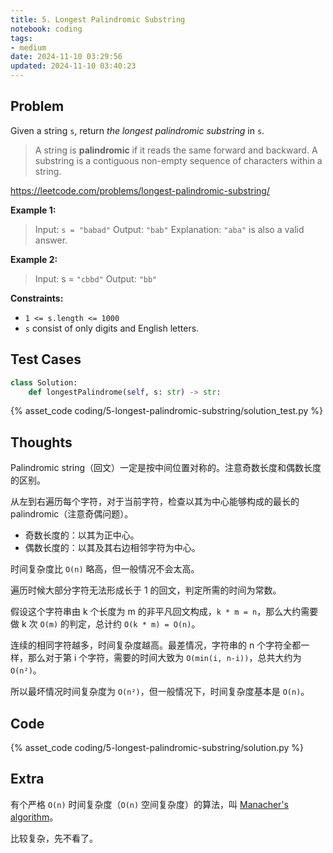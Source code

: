 ```yaml
---
title: 5. Longest Palindromic Substring
notebook: coding
tags:
- medium
date: 2024-11-10 03:29:56
updated: 2024-11-10 03:40:23
---
```

## Problem

Given a string `s`, return _the longest palindromic substring_ in `s`.

> A string is **palindromic** if it reads the same forward and backward.
> A substring is a contiguous non-empty sequence of characters within a string.

<https://leetcode.com/problems/longest-palindromic-substring/>

**Example 1:**

> Input: `s = "babad"`
> Output: `"bab"`
> Explanation: `"aba"` is also a valid answer.

**Example 2:**

> Input: s = `"cbbd"`
> Output: `"bb"`

**Constraints:**

- `1 <= s.length <= 1000`
- `s` consist of only digits and English letters.

## Test Cases

``` python
class Solution:
    def longestPalindrome(self, s: str) -> str:
```

{% asset_code coding/5-longest-palindromic-substring/solution_test.py %}

## Thoughts

Palindromic string（回文）一定是按中间位置对称的。注意奇数长度和偶数长度的区别。

从左到右遍历每个字符，对于当前字符，检查以其为中心能够构成的最长的 palindromic（注意奇偶问题）。

- 奇数长度的：以其为正中心。
- 偶数长度的：以其及其右边相邻字符为中心。

时间复杂度比 `O(n)` 略高，但一般情况不会太高。

遍历时候大部分字符无法形成长于 1 的回文，判定所需的时间为常数。

假设这个字符串由 k 个长度为 m 的非平凡回文构成，`k * m = n`，那么大约需要做 k 次 `O(m)` 的判定，总计约 `O(k * m) = O(n)`。

连续的相同字符越多，时间复杂度越高。最差情况，字符串的 n 个字符全都一样，那么对于第 i 个字符，需要的时间大致为 `O(min(i, n-i))`，总共大约为 `O(n²)`。

所以最坏情况时间复杂度为 `O(n²)`，但一般情况下，时间复杂度基本是 `O(n)`。

## Code

{% asset_code coding/5-longest-palindromic-substring/solution.py %}

## Extra

有个严格 `O(n)` 时间复杂度（`O(n)` 空间复杂度）的算法，叫 [Manacher's algorithm](https://en.wikipedia.org/wiki/Longest_palindromic_substring#Manacher's_algorithm)。

比较复杂，先不看了。
